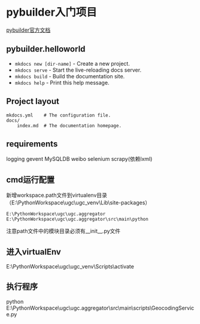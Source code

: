# pybuilder入门项目

[pybuilder官方文档](http://pybuilder.github.io/documentation/tutorial.html)

## pybuilder.helloworld

* `mkdocs new [dir-name]` - Create a new project.
* `mkdocs serve` - Start the live-reloading docs server.
* `mkdocs build` - Build the documentation site.
* `mkdocs help` - Print this help message.

## Project layout

    mkdocs.yml    # The configuration file.
    docs/
        index.md  # The documentation homepage.


## requirements
logging
gevent
MySQLDB
weibo
selenium
scrapy(依赖lxml)
    
    
## cmd运行配置
新增workspace.path文件到virtualenv目录（E:\PythonWorkspace\ugc\ugc_venv\Lib\site-packages）
``` 
E:\PythonWorkspace\ugc\ugc.aggregator
E:\PythonWorkspace\ugc\ugc.aggregator\src\main\python
```
注意path文件中的模块目录必须有__init__.py文件
## 进入virtualEnv
E:\PythonWorkspace\ugc\ugc_venv\Scripts\activate
## 执行程序
python E:\PythonWorkspace\ugc\ugc.aggregator\src\main\scripts\GeocodingService.py
